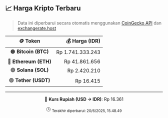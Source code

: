 

<!-- HARGA_KRIPTO -->
## 📈 Harga Kripto Terbaru

> Data ini diperbarui secara otomatis menggunakan [CoinGecko API](https://www.coingecko.com/) dan [exchangerate.host](https://exchangerate.host/)

<div align="center">

| 🪙 Token | 💰 Harga (IDR) |
|:------:|---------------:|
| 🟠 **Bitcoin (BTC)**   | Rp 1.741.333.243 |
| 🔵 **Ethereum (ETH)**  | Rp 41.861.656 |
| 🟣 **Solana (SOL)**    | Rp 2.420.210 |
| 🟢 **Tether (USDT)**   | Rp 16.415 |

---

💱 **Kurs Rupiah (USD → IDR)**: Rp 16.361

🕒 <sub>Terakhir diperbarui: 20/6/2025, 15.48.49</sub>

</div>
<!-- /HARGA_KRIPTO -->